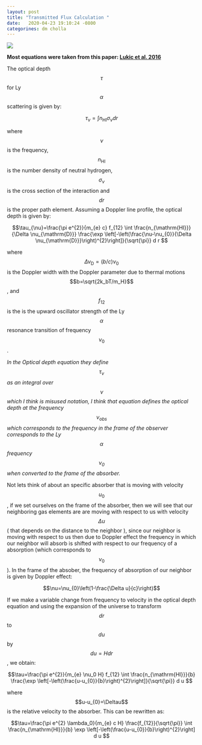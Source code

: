 ```yaml
---
layout: post
title: "Transmitted Flux Calculation "
date:   2020-04-23 19:10:24 -0800
categorines: dm cholla
---
```


<img src="{{ site.url }}assets/images/transmited_flux_pchw18.png"> 

**Most equations were taken from this paper:  [Lukic et al. 2016](https://arxiv.org/abs/1406.6361)**


The optical depth $$\tau$$ for Ly$$\alpha$$ scattering is given by:

$$\tau_{\nu}=\int n_{\mathrm{HI}} \sigma_{\nu} dr$$
 
 where $$\nu$$ is the frequency, $$n_{\mathrm{HI}}$$ is the number density of neutral hydrogen, $$\sigma_{\nu}$$ is the cross section of the interaction and $$dr$$ is the proper path element. Assuming a Doppler line profile, the optical depth is given by:
 
 
$$\tau_{\nu}=\frac{\pi e^{2}}{m_{e} c} f_{12} \int \frac{n_{\mathrm{HI}}}{\Delta \nu_{\mathrm{D}}} \frac{\exp \left[-\left(\frac{\nu-\nu_{0}}{\Delta \nu_{\mathrm{D}}}\right)^{2}\right]}{\sqrt{\pi}} d r $$

where $$\Delta \nu_{\mathrm{D}}=(b/c)\nu_0$$ is the Doppler width with the Doppler parameter due to thermal motions $$b=\sqrt{2k_bT/m_H}$$, and $$f_{12}$$ is the is the upward oscillator strength of the Ly$$\alpha$$ resonance transition of frequency $$\nu_0$$.

*In the Optical depth equation they define $$\tau_{\nu}$$ as an integral over $$\nu$$ which I think is misused notation, I think that equation defines the optical depth at the frequency $$\nu_{\mathrm{obs}}$$ which corresponds to the frequency in the frame of the observer corresponds to the Ly$$\alpha$$ frequency $$\nu_0$$ when converted to the frame of the absorber.*


Not lets think of about an specific absorber that is moving with velocity $$u_0$$, if we set ourselves on the frame of the absorber, then we will see that our neighboring  gas elements are are moving with respect to us with velocity $$\Delta u$$( that depends on the distance to the neighbor ), since our neighbor is moving with respect to us then due to Doppler effect the frequency in which our neighbor will absorb is shifted with respect to our frequency of a absorption (which corresponds to $$\nu_0$$ ).  In the frame of the absober, the frequency of absorption of our neighbor is given by Doppler effect:

$$\nu=\nu_{0}\left(1-\frac{\Delta u}{c}\right)$$


If we make a variable change from frequency to velocity in the optical depth equation and using the expansion of the universe to transform $$dr$$ to $$du$$ by $$du = H dr$$, we obtain:

$$\tau=\frac{\pi e^{2}}{m_{e}  \nu_0 H} f_{12} \int \frac{n_{\mathrm{HI}}}{b} \frac{\exp \left[-\left(\frac{u-u_{0}}{b}\right)^{2}\right]}{\sqrt{\pi}} d u $$

where $$u-u_{0}=\Deltau$$ is the relative velocity to the absorber. This can be rewritten as:

$$\tau=\frac{\pi e^{2} \lambda_0}{m_{e}  c H} \frac{f_{12}}{\sqrt{\pi}} \int \frac{n_{\mathrm{HI}}}{b} \exp \left[-\left(\frac{u-u_{0}}{b}\right)^{2}\right] d u $$

 
  